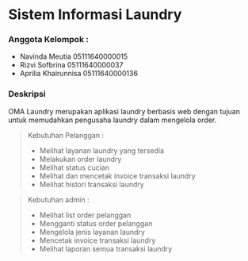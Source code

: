 # Sistem Informasi Laundry

### Anggota Kelompok :
- Navinda Meutia 05111640000015
- Rizvi Sofbrina 05111640000037
- Aprilia Khairunnisa 05111640000136

### Deskripsi
OMA Laundry merupakan aplikasi laundry berbasis web dengan tujuan untuk memudahkan pengusaha laundry dalam mengelola order.

> Kebutuhan Pelanggan :
> - Melihat layanan laundry yang tersedia
> - Melakukan order laundry
> - Melihat status cucian
> - Melihat dan mencetak invoice transaksi laundry
> - Melihat histori transaksi laundry

> Kebutuhan admin :
> - Melihat list order pelanggan
> - Mengganti status order pelanggan
> - Mengelola jenis layanan laundry
> - Mencetak invoice transaksi laundry
> - Melihat laporan semua transaksi laundry
